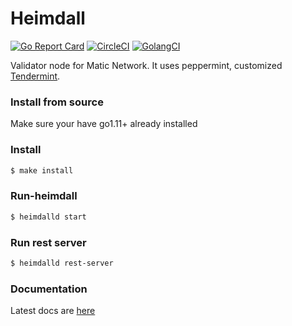 # Heimdall

[![Go Report Card](https://goreportcard.com/badge/github.com/maticnetwork/heimdall)](https://goreportcard.com/report/github.com/maticnetwork/heimdall) [![CircleCI](https://circleci.com/gh/maticnetwork/heimdall/tree/master.svg?style=shield)](https://circleci.com/gh/maticnetwork/heimdall/tree/master) [![GolangCI](https://golangci.com/badges/github.com/maticnetwork/heimdall.svg)](https://golangci.com/r/github.com/maticnetwork/heimdall)

Validator node for Matic Network. It uses peppermint, customized [Tendermint](https://github.com/maticnetwork/tendermint).

### Install from source

Make sure your have go1.11+ already installed

### Install

```bash
$ make install
```

### Run-heimdall

```bash
$ heimdalld start
```

### Run rest server

```bash
$ heimdalld rest-server
```

### Documentation

Latest docs are [here](https://docs.matic.network/)
